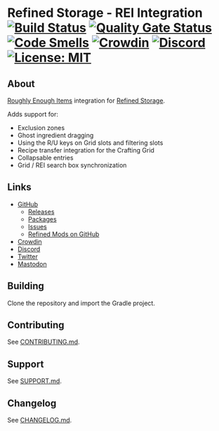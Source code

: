 # Refined Storage - REI Integration [![Build Status](https://github.com/refinedmods/refinedstorage-rei-integration/actions/workflows/build.yml/badge.svg?branch=develop)](https://github.com/refinedmods/refinedstorage-rei-integration/actions/workflows/build.yml) [![Quality Gate Status](https://sonarcloud.io/api/project_badges/measure?project=refinedmods_refinedstorage-rei-integration&metric=alert_status)](https://sonarcloud.io/summary/new_code?id=refinedmods_refinedstorage-rei-integration) [![Code Smells](https://sonarcloud.io/api/project_badges/measure?project=refinedmods_refinedstorage-rei-integration&metric=code_smells)](https://sonarcloud.io/summary/new_code?id=refinedmods_refinedstorage-rei-integration) [![Crowdin](https://badges.crowdin.net/refined-storage-rei-integration/localized.svg)](https://crowdin.com/project/refined-storage-rei-integration) [![Discord](https://img.shields.io/discord/342942776494653441)](https://discordapp.com/invite/VYzsydb) [![License: MIT](https://img.shields.io/badge/License-MIT-yellow.svg)](LICENSE.md)

## About

[Roughly Enough Items](https://github.com/shedaniel/RoughlyEnoughItems) integration
for [Refined Storage](https://github.com/refinedmods/refinedstorage2).

Adds support for:

- Exclusion zones
- Ghost ingredient dragging
- Using the R/U keys on Grid slots and filtering slots
- Recipe transfer integration for the Crafting Grid
- Collapsable entries
- Grid / REI search box synchronization

## Links

- [GitHub](https://github.com/refinedmods/refinedstorage-rei-integration)
    - [Releases](https://github.com/refinedmods/refinedstorage-rei-integration/releases)
    - [Packages](https://github.com/refinedmods/refinedstorage-rei-integration/packages)
    - [Issues](https://github.com/refinedmods/refinedstorage-rei-integration/issues)
    - [Refined Mods on GitHub](https://github.com/refinedmods)
- [Crowdin](https://crowdin.com/project/refined-storage-rei-integration)
- [Discord](https://discordapp.com/invite/VYzsydb)
- [Twitter](https://twitter.com/refinedmods)
- [Mastodon](https://anvil.social/@refinedmods)

## Building

Clone the repository and import the Gradle project.

## Contributing

See [CONTRIBUTING.md](.github/CONTRIBUTING.md).

## Support

See [SUPPORT.md](.github/SUPPORT.md).

## Changelog

See [CHANGELOG.md](CHANGELOG.md).
